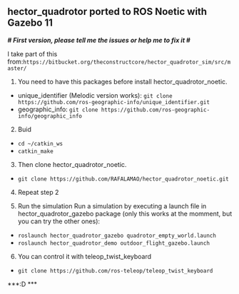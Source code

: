 ## hector_quadrotor ported to ROS Noetic with Gazebo 11

***# First version, please tell me the issues or help me to fix it #***

I take part of this from:`https://bitbucket.org/theconstructcore/hector_quadrotor_sim/src/master/`

1. You need to have this packages before install hector_quadrotor_noetic.
* unique_identifier (Melodic version works):
`git clone https://github.com/ros-geographic-info/unique_identifier.git`
* geographic_info:
`git clone https://github.com/ros-geographic-info/geographic_info`
    
2. Buid
* `cd ~/catkin_ws`
* `catkin_make`

3. Then clone hector_quadrotor_noetic.
* `git clone https://github.com/RAFALAMAO/hector_quadrotor_noetic.git`

4. Repeat step 2

5. Run the simulation
Run a simulation by executing a launch file in hector_quadrotor_gazebo package (only this works at the momment, but you can try the other ones): 

* `roslaunch hector_quadrotor_gazebo quadrotor_empty_world.launch`
* `roslaunch hector_quadrotor_demo outdoor_flight_gazebo.launch`

6. You can control it with teleop_twist_keyboard
* `git clone https://github.com/ros-teleop/teleop_twist_keyboard`

***:D ***
